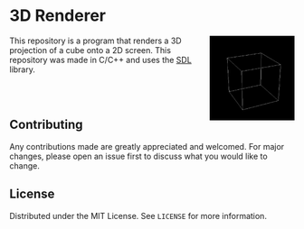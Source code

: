 # 3D Renderer

<div>
    <img align="right" padding: 0px 20px 0px 0px height="150" src="https://github.com/DylanBT928/3d-renderer/blob/e223a7f86f532a0f068c1537a6b43f5c824c6974/3DRenderer/demo.gif"> 
    <p> This repository is a program that renders a 3D projection of a cube onto a 2D screen. This repository was made in C/C++ and uses the <a href="https://www.libsdl.org/"> SDL </a> library. </p>
    <br> <br>
</div>


## Contributing

Any contributions made are greatly appreciated and welcomed. For major changes, please open an issue first
to discuss what you would like to change.

## License

Distributed under the MIT License. See `LICENSE` for more information.
